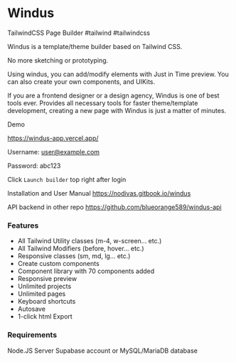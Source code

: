 # Windus

TailwindCSS Page Builder #tailwind #tailwindcss


Windus is a template/theme builder based on Tailwind CSS.


No more sketching or prototyping.


Using windus, you can add/modify elements with Just in Time preview.
You can also create your own components, and UIKits.


If you are a frontend designer or a design agency, Windus is one of best tools ever. Provides all necessary tools for faster theme/template development, creating a new page with Windus is just a matter of minutes.


Demo

https://windus-app.vercel.app/

Username: user@example.com

Password: abc123

Click `Launch builder` top right after login


Installation and User Manual
https://nodivas.gitbook.io/windus


API backend in other repo
https://github.com/blueorange589/windus-api

### Features

* All Tailwind Utility classes (m-4, w-screen... etc.)
* All Tailwind Modifiers (before, hover... etc.)
* Responsive classes (sm, md, lg... etc.)
* Create custom components
* Component library with 70 components added
* Responsive preview
* Unlimited projects
* Unlimited pages
* Keyboard shortcuts
* Autosave
* 1-click html Export

### Requirements

Node.JS Server
Supabase account or MySQL/MariaDB database